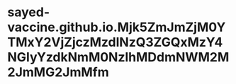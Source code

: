 # sayed-vaccine.github.io.Mjk5ZmJmZjM0YTMxY2VjZjczMzdlNzQ3ZGQxMzY4NGIyYzdkNmM0NzlhMDdmNWM2M2JmMG2JmMfm
